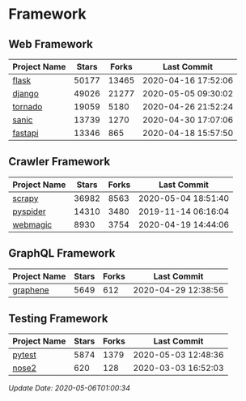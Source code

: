 # Framework

## Web Framework

| Project Name | Stars | Forks | Last Commit |
| ------------ | ----- | ----- | ----------- |
| [flask](https://github.com/pallets/flask) | 50177 | 13465 | 2020-04-16 17:52:06 |
| [django](https://github.com/django/django) | 49026 | 21277 | 2020-05-05 09:30:02 |
| [tornado](https://github.com/tornadoweb/tornado) | 19059 | 5180 | 2020-04-26 21:52:24 |
| [sanic](https://github.com/huge-success/sanic) | 13739 | 1270 | 2020-04-30 17:07:06 |
| [fastapi](https://github.com/tiangolo/fastapi) | 13346 | 865 | 2020-04-18 15:57:50 |

## Crawler Framework

| Project Name | Stars | Forks | Last Commit |
| ------------ | ----- | ----- | ----------- |
| [scrapy](https://github.com/scrapy/scrapy) | 36982 | 8563 | 2020-05-04 18:51:40 |
| [pyspider](https://github.com/binux/pyspider) | 14310 | 3480 | 2019-11-14 06:16:04 |
| [webmagic](https://github.com/code4craft/webmagic) | 8930 | 3754 | 2020-04-19 14:44:06 |

## GraphQL Framework

| Project Name | Stars | Forks | Last Commit |
| ------------ | ----- | ----- | ----------- |
| [graphene](https://github.com/graphql-python/graphene) | 5649 | 612 | 2020-04-29 12:38:56 |

## Testing Framework

| Project Name | Stars | Forks | Last Commit |
| ------------ | ----- | ----- | ----------- |
| [pytest](https://github.com/pytest-dev/pytest) | 5874 | 1379 | 2020-05-03 12:48:36 |
| [nose2](https://github.com/nose-devs/nose2) | 620 | 128 | 2020-03-03 16:52:03 |

*Update Date: 2020-05-06T01:00:34*